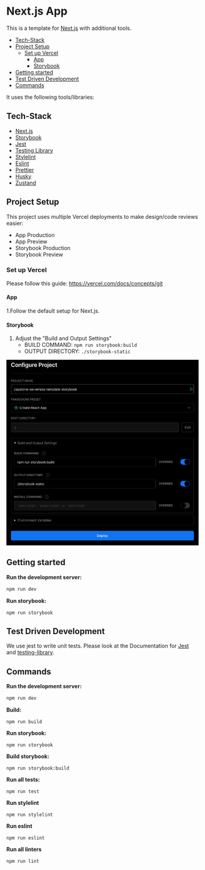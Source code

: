 # Next.js App

This is a template for [Next.js](https://nextjs.org/) with additional tools.

<!-- toc -->

-   [Tech-Stack](#tech-stack)
-   [Project Setup](#project-setup)
    -   [Set up Vercel](#set-up-vercel)
        -   [App](#app)
        -   [Storybook](#storybook)
-   [Getting started](#getting-started)
-   [Test Driven Development](#test-driven-development)
-   [Commands](#commands)

<!-- tocstop -->

It uses the following tools/libraries:

## Tech-Stack

-   [Next.js](https://nextjs.org/)
-   [Storybook](https://storybook.js.org/)
-   [Jest](https://jestjs.io/)
-   [Testing Library](https://testing-library.com/)
-   [Stylelint](https://stylelint.io/)
-   [Eslint](https://eslint.org/)
-   [Prettier](https://prettier.io/)
-   [Husky](https://typicode.github.io/husky/)
-   [Zustand](https://zustand-demo.pmnd.rs/)

## Project Setup

This project uses multiple Vercel deployments to make design/code reviews easier:

-   App Production
-   App Preview
-   Storybook Production
-   Storybook Preview

### Set up Vercel

Please follow this guide: https://vercel.com/docs/concepts/git

#### App

1.Follow the default setup for Next.js.

#### Storybook

1. Adjust the "Build and Output Settings"
    - BUILD COMMAND: `npm run storybook:build`
    - OUTPUT DIRECTORY: `./storybook-static`

<p align="center"><img src="docs/resources/vercel-storybook.png" alt="Vercel Storybook settings" width="600"/></p>

## Getting started

**Run the development server:**

```bash
npm run dev
```

**Run storybook:**

```shell
npm run storybook
```

## Test Driven Development

We use jest to write unit tests. Please look at the Documentation for [Jest](https://jestjs.io/)
and [testing-library](https://testing-library.com/docs/react-testing-library/intro/).

## Commands

**Run the development server:**

```bash
npm run dev
```

**Build:**

```shell
npm run build
```

**Run storybook:**

```shell
npm run storybook
```

**Build storybook:**

```shell
npm run storybook:build
```

**Run all tests:**

```shell
npm run test
```

**Run stylelint**

```shell
npm run stylelint
```

**Run eslint**

```shell
npm run eslint
```

**Run all linters**

```shell
npm run lint
```
